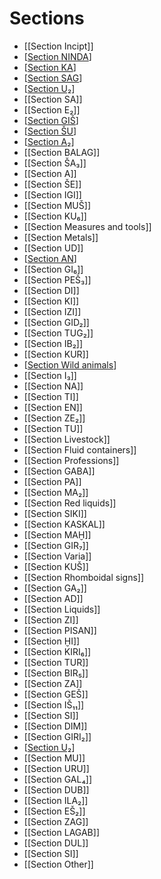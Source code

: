 # Sections

* [[Section Incipt]]
* [[Section NINDA]]
* [[Section KA]]
* [[Section SAG]]
* [[Section U₂]]
* [[Section SA]]
* [[Section E₂]]
* [[Section GIŠ]]
* [[Section ŠU]]
* [[Section A₂]]
* [[Section BALAG]]
* [[Section ŠA₃]]
* [[Section A]]
* [[Section ŠE]]
* [[Section IGI]]
* [[Section MUŠ]]
* [[Section KU₆]]
* [[Section Measures and tools]]
* [[Section Metals]]
* [[Section UD]]
* [[Section AN]]
* [[Section GI₆]]
* [[Section PEŠ₃]]
* [[Section DI]]
* [[Section KI]]
* [[Section IZI]]
* [[Section GID₂]]
* [[Section TUG₂]]
* [[Section IB₂]]
* [[Section KUR]]
* [[Section Wild animals]]
* [[Section I₃]]
* [[Section NA]]
* [[Section TI]]
* [[Section EN]]
* [[Section ZE₂]]
* [[Section TU]]
* [[Section Livestock]]
* [[Section Fluid containers]]
* [[Section Professions]]
* [[Section GABA]]
* [[Section PA]]
* [[Section MA₂]]
* [[Section Red liquids]]
* [[Section SIKI]]
* [[Section KASKAL]]
* [[Section MAḪ]]
* [[Section GIR₇]]
* [[Section Varia]]
* [[Section KUŠ]]
* [[Section Rhomboidal signs]]
* [[Section GA₂]]
* [[Section AD]]
* [[Section Liquids]]
* [[Section ZI]]
* [[Section PISAN]]
* [[Section ḪI]]
* [[Section KIRI₆]]
* [[Section TUR]]
* [[Section BIR₅]]
* [[Section ZA]]
* [[Section GEŠ]]
* [[Section IŠ₁₁]]
* [[Section SI]]
* [[Section DIM]]
* [[Section GIRI₂]]
* [[Section U₂]]
* [[Section MU]]
* [[Section URU]]
* [[Section GAL₄]]
* [[Section DUB]]
* [[Section ILA₂]]
* [[Section EŠ₂]]
* [[Section ZAG]]
* [[Section LAGAB]]
* [[Section DUL]]
* [[Section SI]]
* [[Section Other]]


[//begin]: # "Autogenerated link references for markdown compatibility"
[Section NINDA]: <Section NINDA> "NINDA"
[Section KA]: <Section KA> "KA"
[Section SAG]: <Section SAG> "Section SAG"
[Section U₂]: <Section U%E2%82%82> "Section U₂"
[Section GIŠ]: <Section GI%C5%A0> "GIŠ"
[Section ŠU]: <Section %C5%A0U> "Section ŠU"
[Section A₂]: <Section A%E2%82%82> "Section A₂"
[Section AN]: <Section AN> "Section AN"
[Section Wild animals]: <Section Wild animals> "Wild animals"
[//end]: # "Autogenerated link references"